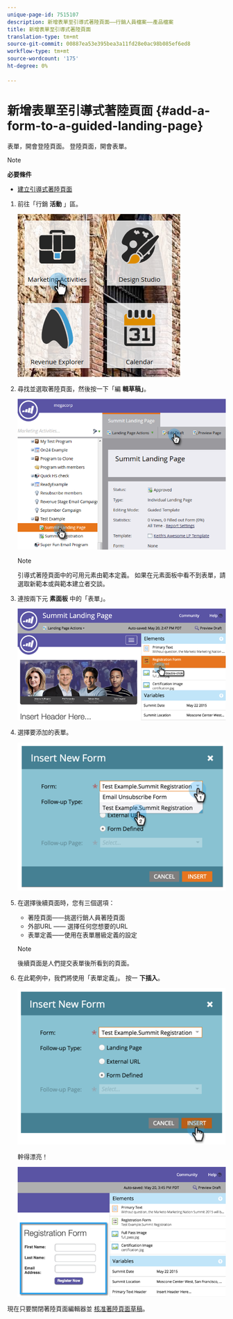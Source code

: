 ```yaml
---
unique-page-id: 7515107
description: 新增表單至引導式著陸頁面——行銷人員檔案——產品檔案
title: 新增表單至引導式著陸頁面
translation-type: tm+mt
source-git-commit: 00887ea53e395bea3a11fd28e0ac98b085ef6ed8
workflow-type: tm+mt
source-wordcount: '175'
ht-degree: 0%

---
```



# 新增表單至引導式著陸頁面 {#add-a-form-to-a-guided-landing-page}

表單，開會登陸頁面。 登陸頁面，開會表單。

>[!NOTE]
>
>**必要條件**
>
>* [建立引導式著陸頁面](create-a-guided-landing-page.md)

>



1. 前往「行銷 **活動** 」區。

   ![](assets/one.png)

1. 尋找並選取著陸頁面，然後按一下「編 **輯草稿」**。

   ![](assets/two.png)

   >[!NOTE]
   >
   >引導式著陸頁面中的可用元素由範本定義。 如果在元素面板中看不到表單，請選取新範本或與範本建立者交談。

1. 連按兩下元 **素面板** 中的「表單」。

   ![](assets/image2015-5-20-15-3a37-3a55.png)

1. 選擇要添加的表單。

   ![](assets/image2015-5-20-15-3a44-3a35.png)

1. 在選擇後續頁面時，您有三個選項：

   * 著陸頁面——挑選行銷人員著陸頁面
   * 外部URL —— 選擇任何您想要的URL
   * 表單定義——使用在表單層級定義的設定

   >[!NOTE]
   >
   >後續頁面是人們提交表單後所看到的頁面。

1. 在此範例中，我們將使用「表單定義」。 按一 **下插入**。

   ![](assets/image2015-5-20-15-3a46-3a55.png)

   幹得漂亮！

   ![](assets/image2015-5-20-15-3a45-3a45.png)

現在只要關閉著陸頁面編輯器並 [核准著陸頁面草稿](../../../../product-docs/demand-generation/landing-pages/understanding-landing-pages/approve-unapprove-or-delete-a-landing-page.md)。

